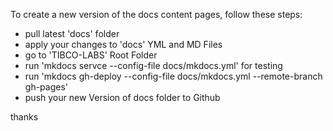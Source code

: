 To create a new version of the docs content pages, follow these steps:

- pull latest 'docs' folder
- apply your changes to 'docs' YML and MD Files
- go to 'TIBCO-LABS' Root Folder
- run 'mkdocs servce --config-file docs/mkdocs.yml' for testing
- run 'mkdocs gh-deploy --config-file docs/mkdocs.yml --remote-branch gh-pages'
- push your new Version of docs folder to Github

thanks


